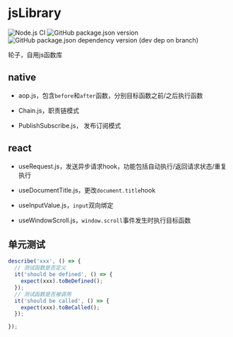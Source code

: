 <!--
 * @Author: your name
 * @Date: 2020-12-15 23:23:11
 * @LastEditTime: 2020-12-29 22:44:32
 * @LastEditors: your name
 * @Description: In User Settings Edit
 * @FilePath: \jsLibrary\README.md
-->

# jsLibrary

![Node.js CI](https://github.com/mrrs878/jsLibrary/workflows/Node.js%20CI/badge.svg)
![GitHub package.json version](https://img.shields.io/github/package-json/v/mrrs878/jsLibrary)
![GitHub package.json dependency version (dev dep on branch)](https://img.shields.io/github/package-json/dependency-version/mrrs878/jsLibrary/dev/rollup/master)

轮子，自用js函数库

## native

- aop.js，包含`before`和`after`函数，分别目标函数之前/之后执行函数

- Chain.js，职责链模式

- PublishSubscribe.js， 发布订阅模式

## react

- useRequest.js，发送异步请求hook，功能包括自动执行/返回请求状态/重复执行

- useDocumentTitle.js，更改`document.title`hook

- useInputValue.js，`input`双向绑定

- useWindowScroll.js，`window.scroll`事件发生时执行目标函数

## 单元测试

```js
describe('xxx', () => {
  // 测试函数是否定义
  it('should be defined', () => {
    expect(xxx).toBeDefined();
  });
  // 测试函数是否被调用
  it('should be called', () => {
    expect(xxx).toBeCalled();
  });

});
```
